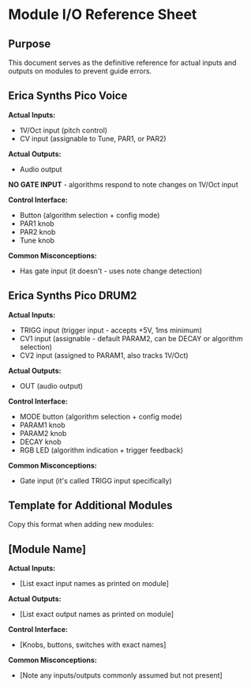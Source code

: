 # Module I/O Reference Sheet

## Purpose
This document serves as the definitive reference for actual inputs and outputs on modules to prevent guide errors.

## Erica Synths Pico Voice
**Actual Inputs:**
- 1V/Oct input (pitch control)
- CV input (assignable to Tune, PAR1, or PAR2)

**Actual Outputs:**
- Audio output

**NO GATE INPUT** - algorithms respond to note changes on 1V/Oct input

**Control Interface:**
- Button (algorithm selection + config mode)
- PAR1 knob
- PAR2 knob
- Tune knob

**Common Misconceptions:**
- Has gate input (it doesn't - uses note change detection)

## Erica Synths Pico DRUM2
**Actual Inputs:**
- TRIGG input (trigger input - accepts +5V, 1ms minimum)
- CV1 input (assignable - default PARAM2, can be DECAY or algorithm selection)
- CV2 input (assigned to PARAM1, also tracks 1V/Oct)

**Actual Outputs:**
- OUT (audio output)

**Control Interface:**
- MODE button (algorithm selection + config mode)
- PARAM1 knob
- PARAM2 knob
- DECAY knob
- RGB LED (algorithm indication + trigger feedback)

**Common Misconceptions:**
- Gate input (it's called TRIGG input specifically)

## Template for Additional Modules
Copy this format when adding new modules:

## [Module Name]
**Actual Inputs:**
- [List exact input names as printed on module]

**Actual Outputs:**
- [List exact output names as printed on module]

**Control Interface:**
- [Knobs, buttons, switches with exact names]

**Common Misconceptions:**
- [Note any inputs/outputs commonly assumed but not present]
